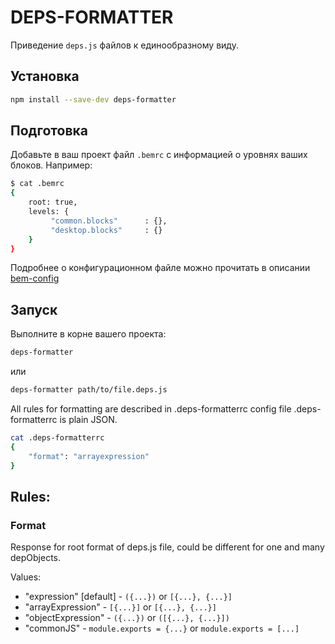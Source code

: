 # DEPS-FORMATTER

Приведение `deps.js` файлов к единообразному виду.

## Установка

```sh
npm install --save-dev deps-formatter
```

## Подготовка

Добавьте в ваш проект файл `.bemrc` с информацией о уровнях ваших блоков.
Например:

```sh
$ cat .bemrc
{
    root: true,
    levels: {
         "common.blocks"      : {},
         "desktop.blocks"     : {}
    }
}
```

Подробнее о конфигурационном файле можно прочитать в описании [bem-config](https://github.com/bem-sdk/bem-config)

## Запуск

Выполните в корне вашего проекта:
```sh
deps-formatter
```
или

```sh
deps-formatter path/to/file.deps.js
```

All rules for formatting are described in .deps-formatterrc config file
.deps-formatterrc is plain JSON.

```sh
cat .deps-formatterrc
{
    "format": "arrayexpression"
}
```

## Rules:

### Format

Response for root format of deps.js file, could be different for one and many depObjects.

Values:

* "expression" [default] - `({...})` or `[{...}, {...}]`
* "arrayExpression" - `[{...}]` or `[{...}, {...}]`
* "objectExpression" - `({...})` or `([{...}, {...}])`
* "commonJS" - `module.exports = {...}` or `module.exports = [...]`
